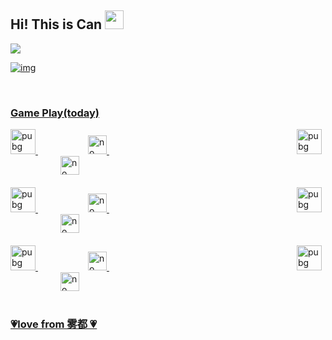 <div>
    <h2>
    	Hi! This is Can
        <img src="https://camo.githubusercontent.com/8653492b3ab0c46cc580ad293f0555880ecf8ac82f0a761f17af1335e85e4de6/68747470733a2f2f71706c7573706963747572652e6f73732d636e2d6265696a696e672e616c6979756e63732e636f6d2f364c6a6a51412f48692e676966" width=30>
    </h2>
    <div>
        <a href="https://github.com/VanCoghChan">
    	<img src="https://komarev.com/ghpvc/?username=VanCoghChan&style=for-the-badge&color=99cc33">
    </div>
</div>

![img](http://81.68.120.162:8080/static/images/avatar.gif)

<br />

<div>
    <h3>
        Game Play(today)
    </h3>
    <div style="width:100%;"> 
    	<div style="">
        	<img src="http://81.68.120.162:8080/static/images\pubg.ico"  alt="pubg" width=40/>
        	<img src="http://81.68.120.162:8080/static/images\no.png"  alt="no" width=30 style="margin-left:80px"/>
            <img src="http://81.68.120.162:8080/static/images\apex.ico"  alt="pubg" width=40 style="margin-left:300px"/>
        	<img src="http://81.68.120.162:8080/static/images\yes.png"  alt="no" width=30 style="margin-left:80px"/>
    	</div>
        <div style="margin-top:20px">
        	<img src="http://81.68.120.162:8080/static/images\csgo.ico"  alt="pubg" width=40/>
        	<img src="http://81.68.120.162:8080/static/images\no.png"  alt="no" width=30 style="margin-left:80px"/>
            <img src="http://81.68.120.162:8080/static/images\wrc7.ico"  alt="pubg" width=40 style="margin-left:300px"/>
        	<img src="http://81.68.120.162:8080/static/images\no.png"  alt="no" width=30 style="margin-left:80px"/>
    	</div>
        <div style="margin-top:20px">
        	<img src="http://81.68.120.162:8080/static/images\diablo.ico"  alt="pubg" width=40/>
        	<img src="http://81.68.120.162:8080/static/images\yes.png"  alt="no" width=30 style="margin-left:80px"/>
            <img src="http://81.68.120.162:8080/static/images\partyanimal.ico"  alt="pubg" width=40 style="margin-left:300px"/>
        	<img src="http://81.68.120.162:8080/static/images\no.png"  alt="no" width=30 style="margin-left:80px"/>
    	</div>
	</div>
</div>

<br>

<div>
    <h3>
        💗love from 雾都  💗
    </h3>
</div>

